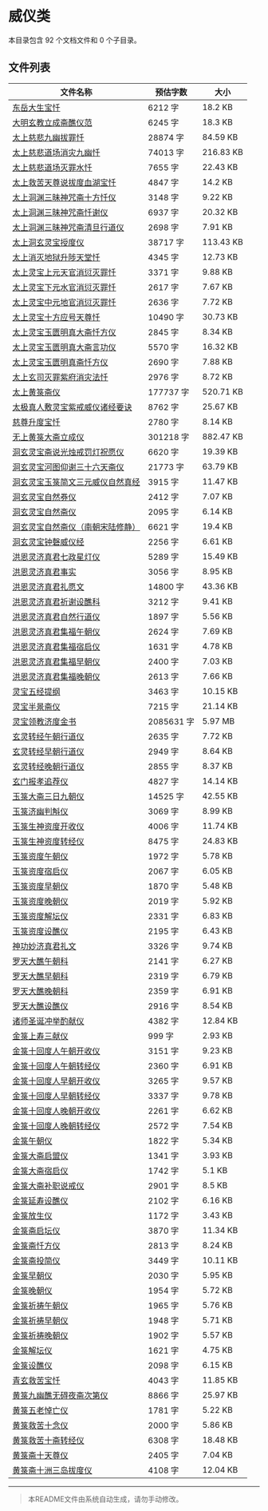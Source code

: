 # 威仪类

本目录包含 92 个文档文件和 0 个子目录。

## 文件列表

| 文件名称 | 预估字数 | 大小 |
|---------|---------|------|
| [东岳大生宝忏](道藏/正统道藏洞玄部/威仪类/东岳大生宝忏.md) | 6212 字 | 18.2 KB |
| [大明玄教立成斋醮仪范](道藏/正统道藏洞玄部/威仪类/大明玄教立成斋醮仪范.md) | 6245 字 | 18.3 KB |
| [太上慈悲九幽拔罪忏](道藏/正统道藏洞玄部/威仪类/太上慈悲九幽拔罪忏.md) | 28874 字 | 84.59 KB |
| [太上慈悲道场消灾九幽忏](道藏/正统道藏洞玄部/威仪类/太上慈悲道场消灾九幽忏.md) | 74013 字 | 216.83 KB |
| [太上慈悲道场灭罪水忏](道藏/正统道藏洞玄部/威仪类/太上慈悲道场灭罪水忏.md) | 7655 字 | 22.43 KB |
| [太上救苦天尊说拔度血湖宝忏](道藏/正统道藏洞玄部/威仪类/太上救苦天尊说拔度血湖宝忏.md) | 4847 字 | 14.2 KB |
| [太上洞渊三昧神咒斋十方忏仪](道藏/正统道藏洞玄部/威仪类/太上洞渊三昧神咒斋十方忏仪.md) | 3148 字 | 9.22 KB |
| [太上洞渊三昧神咒斋忏谢仪](道藏/正统道藏洞玄部/威仪类/太上洞渊三昧神咒斋忏谢仪.md) | 6937 字 | 20.32 KB |
| [太上洞渊三昧神咒斋清旦行道仪](道藏/正统道藏洞玄部/威仪类/太上洞渊三昧神咒斋清旦行道仪.md) | 2698 字 | 7.91 KB |
| [太上洞玄灵宝授度仪](道藏/正统道藏洞玄部/威仪类/太上洞玄灵宝授度仪.md) | 38717 字 | 113.43 KB |
| [太上消灭地狱升陟天堂忏](道藏/正统道藏洞玄部/威仪类/太上消灭地狱升陟天堂忏.md) | 4345 字 | 12.73 KB |
| [太上灵宝上元天官消愆灭罪忏](道藏/正统道藏洞玄部/威仪类/太上灵宝上元天官消愆灭罪忏.md) | 3371 字 | 9.88 KB |
| [太上灵宝下元水官消愆灭罪忏](道藏/正统道藏洞玄部/威仪类/太上灵宝下元水官消愆灭罪忏.md) | 2617 字 | 7.67 KB |
| [太上灵宝中元地官消愆灭罪忏](道藏/正统道藏洞玄部/威仪类/太上灵宝中元地官消愆灭罪忏.md) | 2636 字 | 7.72 KB |
| [太上灵宝十方应号天尊忏](道藏/正统道藏洞玄部/威仪类/太上灵宝十方应号天尊忏.md) | 10490 字 | 30.73 KB |
| [太上灵宝玉匮明真大斋忏方仪](道藏/正统道藏洞玄部/威仪类/太上灵宝玉匮明真大斋忏方仪.md) | 2845 字 | 8.34 KB |
| [太上灵宝玉匮明真大斋言功仪](道藏/正统道藏洞玄部/威仪类/太上灵宝玉匮明真大斋言功仪.md) | 5570 字 | 16.32 KB |
| [太上灵宝玉匮明真斋忏方仪](道藏/正统道藏洞玄部/威仪类/太上灵宝玉匮明真斋忏方仪.md) | 2690 字 | 7.88 KB |
| [太上玄司灭罪紫府消灾法忏](道藏/正统道藏洞玄部/威仪类/太上玄司灭罪紫府消灾法忏.md) | 2976 字 | 8.72 KB |
| [太上黄箓斋仪](道藏/正统道藏洞玄部/威仪类/太上黄箓斋仪.md) | 177737 字 | 520.71 KB |
| [太极真人敷灵宝紫戒威仪诸经要诀](道藏/正统道藏洞玄部/威仪类/太极真人敷灵宝紫戒威仪诸经要诀.md) | 8762 字 | 25.67 KB |
| [慈尊升度宝忏](道藏/正统道藏洞玄部/威仪类/慈尊升度宝忏.md) | 2780 字 | 8.14 KB |
| [无上黄箓大斋立成仪](道藏/正统道藏洞玄部/威仪类/无上黄箓大斋立成仪.md) | 301218 字 | 882.47 KB |
| [洞玄灵宝斋说光烛戒罚灯祝愿仪](道藏/正统道藏洞玄部/威仪类/洞玄灵宝斋说光烛戒罚灯祝愿仪.md) | 6620 字 | 19.39 KB |
| [洞玄灵宝河图仰谢三十六天斋仪](道藏/正统道藏洞玄部/威仪类/洞玄灵宝河图仰谢三十六天斋仪.md) | 21773 字 | 63.79 KB |
| [洞玄灵宝玉箓简文三元威仪自然真经](道藏/正统道藏洞玄部/威仪类/洞玄灵宝玉箓简文三元威仪自然真经.md) | 3915 字 | 11.47 KB |
| [洞玄灵宝自然券仪](道藏/正统道藏洞玄部/威仪类/洞玄灵宝自然券仪.md) | 2412 字 | 7.07 KB |
| [洞玄灵宝自然斋仪](道藏/正统道藏洞玄部/威仪类/洞玄灵宝自然斋仪.md) | 2095 字 | 6.14 KB |
| [洞玄灵宝自然斋仪（南朝宋陆修静）](道藏/正统道藏洞玄部/威仪类/洞玄灵宝自然斋仪（南朝宋陆修静）.md) | 6621 字 | 19.4 KB |
| [洞玄灵宝钟磬威仪经](道藏/正统道藏洞玄部/威仪类/洞玄灵宝钟磬威仪经.md) | 2256 字 | 6.61 KB |
| [洪恩灵济真君七政星灯仪](道藏/正统道藏洞玄部/威仪类/洪恩灵济真君七政星灯仪.md) | 5289 字 | 15.49 KB |
| [洪恩灵济真君事实](道藏/正统道藏洞玄部/威仪类/洪恩灵济真君事实.md) | 3056 字 | 8.95 KB |
| [洪恩灵济真君礼愿文](道藏/正统道藏洞玄部/威仪类/洪恩灵济真君礼愿文.md) | 14800 字 | 43.36 KB |
| [洪恩灵济真君祈谢设醮科](道藏/正统道藏洞玄部/威仪类/洪恩灵济真君祈谢设醮科.md) | 3212 字 | 9.41 KB |
| [洪恩灵济真君自然行道仪](道藏/正统道藏洞玄部/威仪类/洪恩灵济真君自然行道仪.md) | 1897 字 | 5.56 KB |
| [洪恩灵济真君集福午朝仪](道藏/正统道藏洞玄部/威仪类/洪恩灵济真君集福午朝仪.md) | 2624 字 | 7.69 KB |
| [洪恩灵济真君集福宿启仪](道藏/正统道藏洞玄部/威仪类/洪恩灵济真君集福宿启仪.md) | 1631 字 | 4.78 KB |
| [洪恩灵济真君集福早朝仪](道藏/正统道藏洞玄部/威仪类/洪恩灵济真君集福早朝仪.md) | 2400 字 | 7.03 KB |
| [洪恩灵济真君集福晚朝仪](道藏/正统道藏洞玄部/威仪类/洪恩灵济真君集福晚朝仪.md) | 2613 字 | 7.66 KB |
| [灵宝五经提纲](道藏/正统道藏洞玄部/威仪类/灵宝五经提纲.md) | 3463 字 | 10.15 KB |
| [灵宝半景斋仪](道藏/正统道藏洞玄部/威仪类/灵宝半景斋仪.md) | 7215 字 | 21.14 KB |
| [灵宝领教济度金书](道藏/正统道藏洞玄部/威仪类/灵宝领教济度金书.md) | 2085631 字 | 5.97 MB |
| [玄灵转经午朝行道仪](道藏/正统道藏洞玄部/威仪类/玄灵转经午朝行道仪.md) | 2635 字 | 7.72 KB |
| [玄灵转经早朝行道仪](道藏/正统道藏洞玄部/威仪类/玄灵转经早朝行道仪.md) | 2949 字 | 8.64 KB |
| [玄灵转经晚朝行道仪](道藏/正统道藏洞玄部/威仪类/玄灵转经晚朝行道仪.md) | 2855 字 | 8.37 KB |
| [玄门报孝追荐仪](道藏/正统道藏洞玄部/威仪类/玄门报孝追荐仪.md) | 4827 字 | 14.14 KB |
| [玉箓大斋三日九朝仪](道藏/正统道藏洞玄部/威仪类/玉箓大斋三日九朝仪.md) | 14525 字 | 42.55 KB |
| [玉箓济幽判斛仪](道藏/正统道藏洞玄部/威仪类/玉箓济幽判斛仪.md) | 3069 字 | 8.99 KB |
| [玉箓生神资度开收仪](道藏/正统道藏洞玄部/威仪类/玉箓生神资度开收仪.md) | 4006 字 | 11.74 KB |
| [玉箓生神资度转经仪](道藏/正统道藏洞玄部/威仪类/玉箓生神资度转经仪.md) | 8475 字 | 24.83 KB |
| [玉箓资度午朝仪](道藏/正统道藏洞玄部/威仪类/玉箓资度午朝仪.md) | 1972 字 | 5.78 KB |
| [玉箓资度宿启仪](道藏/正统道藏洞玄部/威仪类/玉箓资度宿启仪.md) | 2067 字 | 6.05 KB |
| [玉箓资度早朝仪](道藏/正统道藏洞玄部/威仪类/玉箓资度早朝仪.md) | 1870 字 | 5.48 KB |
| [玉箓资度晚朝仪](道藏/正统道藏洞玄部/威仪类/玉箓资度晚朝仪.md) | 2019 字 | 5.92 KB |
| [玉箓资度解坛仪](道藏/正统道藏洞玄部/威仪类/玉箓资度解坛仪.md) | 2331 字 | 6.83 KB |
| [玉箓资度设醮仪](道藏/正统道藏洞玄部/威仪类/玉箓资度设醮仪.md) | 2195 字 | 6.43 KB |
| [神功妙济真君礼文](道藏/正统道藏洞玄部/威仪类/神功妙济真君礼文.md) | 3326 字 | 9.74 KB |
| [罗天大醮午朝科](道藏/正统道藏洞玄部/威仪类/罗天大醮午朝科.md) | 2141 字 | 6.27 KB |
| [罗天大醮早朝科](道藏/正统道藏洞玄部/威仪类/罗天大醮早朝科.md) | 2319 字 | 6.79 KB |
| [罗天大醮晚朝科](道藏/正统道藏洞玄部/威仪类/罗天大醮晚朝科.md) | 2359 字 | 6.91 KB |
| [罗天大醮设醮仪](道藏/正统道藏洞玄部/威仪类/罗天大醮设醮仪.md) | 2916 字 | 8.54 KB |
| [诸师圣诞冲举酌献仪](道藏/正统道藏洞玄部/威仪类/诸师圣诞冲举酌献仪.md) | 4382 字 | 12.84 KB |
| [金箓上寿三献仪](道藏/正统道藏洞玄部/威仪类/金箓上寿三献仪.md) | 999 字 | 2.93 KB |
| [金箓十回度人午朝开收仪](道藏/正统道藏洞玄部/威仪类/金箓十回度人午朝开收仪.md) | 3151 字 | 9.23 KB |
| [金箓十回度人午朝转经仪](道藏/正统道藏洞玄部/威仪类/金箓十回度人午朝转经仪.md) | 2360 字 | 6.91 KB |
| [金箓十回度人早朝开收仪](道藏/正统道藏洞玄部/威仪类/金箓十回度人早朝开收仪.md) | 3265 字 | 9.57 KB |
| [金箓十回度人早朝转经仪](道藏/正统道藏洞玄部/威仪类/金箓十回度人早朝转经仪.md) | 3337 字 | 9.78 KB |
| [金箓十回度人晚朝开收仪](道藏/正统道藏洞玄部/威仪类/金箓十回度人晚朝开收仪.md) | 2261 字 | 6.62 KB |
| [金箓十回度人晚朝转经仪](道藏/正统道藏洞玄部/威仪类/金箓十回度人晚朝转经仪.md) | 2572 字 | 7.54 KB |
| [金箓午朝仪](道藏/正统道藏洞玄部/威仪类/金箓午朝仪.md) | 1822 字 | 5.34 KB |
| [金箓大斋启盟仪](道藏/正统道藏洞玄部/威仪类/金箓大斋启盟仪.md) | 1341 字 | 3.93 KB |
| [金箓大斋宿启仪](道藏/正统道藏洞玄部/威仪类/金箓大斋宿启仪.md) | 1742 字 | 5.1 KB |
| [金箓大斋补职说戒仪](道藏/正统道藏洞玄部/威仪类/金箓大斋补职说戒仪.md) | 2901 字 | 8.5 KB |
| [金箓延寿设醮仪](道藏/正统道藏洞玄部/威仪类/金箓延寿设醮仪.md) | 2102 字 | 6.16 KB |
| [金箓放生仪](道藏/正统道藏洞玄部/威仪类/金箓放生仪.md) | 1172 字 | 3.43 KB |
| [金箓斋启坛仪](道藏/正统道藏洞玄部/威仪类/金箓斋启坛仪.md) | 3870 字 | 11.34 KB |
| [金箓斋忏方仪](道藏/正统道藏洞玄部/威仪类/金箓斋忏方仪.md) | 2813 字 | 8.24 KB |
| [金箓斋投简仪](道藏/正统道藏洞玄部/威仪类/金箓斋投简仪.md) | 3449 字 | 10.11 KB |
| [金箓早朝仪](道藏/正统道藏洞玄部/威仪类/金箓早朝仪.md) | 2030 字 | 5.95 KB |
| [金箓晚朝仪](道藏/正统道藏洞玄部/威仪类/金箓晚朝仪.md) | 1954 字 | 5.72 KB |
| [金箓祈祷午朝仪](道藏/正统道藏洞玄部/威仪类/金箓祈祷午朝仪.md) | 1965 字 | 5.76 KB |
| [金箓祈祷早朝仪](道藏/正统道藏洞玄部/威仪类/金箓祈祷早朝仪.md) | 1948 字 | 5.71 KB |
| [金箓祈祷晚朝仪](道藏/正统道藏洞玄部/威仪类/金箓祈祷晚朝仪.md) | 1902 字 | 5.57 KB |
| [金箓解坛仪](道藏/正统道藏洞玄部/威仪类/金箓解坛仪.md) | 1621 字 | 4.75 KB |
| [金箓设醮仪](道藏/正统道藏洞玄部/威仪类/金箓设醮仪.md) | 2098 字 | 6.15 KB |
| [青玄救苦宝忏](道藏/正统道藏洞玄部/威仪类/青玄救苦宝忏.md) | 4043 字 | 11.85 KB |
| [黄箓九幽醮无碍夜斋次第仪](道藏/正统道藏洞玄部/威仪类/黄箓九幽醮无碍夜斋次第仪.md) | 8866 字 | 25.97 KB |
| [黄箓五老悼亡仪](道藏/正统道藏洞玄部/威仪类/黄箓五老悼亡仪.md) | 1781 字 | 5.22 KB |
| [黄箓救苦十念仪](道藏/正统道藏洞玄部/威仪类/黄箓救苦十念仪.md) | 2000 字 | 5.86 KB |
| [黄箓救苦十斋转经仪](道藏/正统道藏洞玄部/威仪类/黄箓救苦十斋转经仪.md) | 6308 字 | 18.48 KB |
| [黄箓斋十天尊仪](道藏/正统道藏洞玄部/威仪类/黄箓斋十天尊仪.md) | 2405 字 | 7.04 KB |
| [黄箓斋十洲三岛拔度仪](道藏/正统道藏洞玄部/威仪类/黄箓斋十洲三岛拔度仪.md) | 4108 字 | 12.04 KB |

---

> 本README文件由系统自动生成，请勿手动修改。
